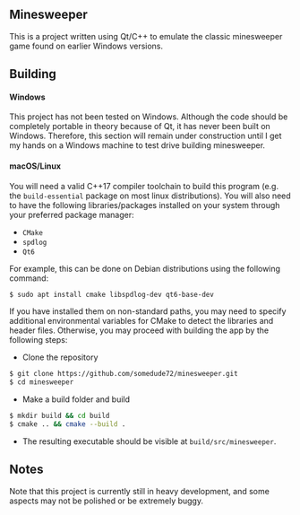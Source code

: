 ## Minesweeper

This is a project written using Qt/C++ to emulate the classic minesweeper game found on
earlier Windows versions. 

## Building

#### Windows

This project has not been tested on Windows. Although the code should be completely
portable in theory because of Qt, it has never been built on Windows. Therefore, this
section will remain under construction until I get my hands on a Windows machine to test
drive building minesweeper.

#### macOS/Linux

You will need a valid C++17 compiler toolchain to build this program (e.g. the 
`build-essential` package on most linux distributions). You will also need to have the
following libraries/packages installed on your system through your preferred package
manager:

 + `CMake`
 + `spdlog`
 + `Qt6`

For example, this can be done on Debian distributions using the following command:

```bash
$ sudo apt install cmake libspdlog-dev qt6-base-dev
```

If you have installed them on non-standard paths, you may need to specify additional
environmental variables for CMake to detect the libraries and header files. Otherwise, you
may proceed with building the app by the following steps:

 + Clone the repository
```bash
$ git clone https://github.com/somedude72/minesweeper.git
$ cd minesweeper
```
 + Make a build folder and build

```bash
$ mkdir build && cd build
$ cmake .. && cmake --build .
```

 + The resulting executable should be visible at `build/src/minesweeper`.

## Notes

Note that this project is currently still in heavy development, and some aspects may not
be polished or be extremely buggy. 